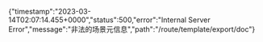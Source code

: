 {"timestamp":"2023-03-14T02:07:14.455+0000","status":500,"error":"Internal Server Error","message":"非法的场景元信息","path":"/route/template/export/doc"}